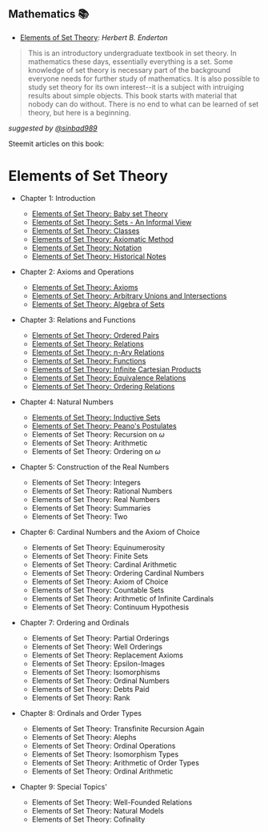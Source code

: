 ## Mathematics 📚 
- [Elements of Set Theory](https://github.com/valjen/book_collection/blob/master/Mathematics/Elements%20of%20Set%20Theory/Elements%20of%20Set%20Theory.pdf): *Herbert B. Enderton*
> This is an introductory undergraduate textbook in set theory. In mathematics these days, essentially everything is a set. Some knowledge of set theory is necessary part of the background everyone needs for further study of mathematics. It is also possible to study set theory for its own interest--it is a subject with intruiging results about simple objects. This book starts with material that nobody can do without. There is no end to what can be learned of set theory, but here is a beginning.

*suggested by [@sinbad989](https://steemit.com/@sinbad989)*

Steemit articles on this book:

# Elements of Set Theory

- Chapter 1: Introduction

  - [Elements of Set Theory: Baby set Theory](https://steemit.com/mathematics/@sinbad989/elements-of-set-theory-baby-set-theory)
  - [Elements of Set Theory: Sets - An Informal View](https://steemit.com/mathematics/@sinbad989/elements-of-set-theory-sets-an-informal-view)
  - [Elements of Set Theory: Classes](https://steemit.com/mathematics/@sinbad989/elements-of-set-theory-classes)
  - [Elements of Set Theory: Axiomatic Method](https://steemit.com/mathematics/@sinbad989/elements-of-set-theory-axiomatic-method)
  - [Elements of Set Theory: Notation](https://steemit.com/mathematics/@sinbad989/elements-of-set-theory-notation)
  - [Elements of Set Theory: Historical Notes](https://steemit.com/mathematics/@sinbad989/elements-of-set-theory-historical-notes)

- Chapter 2: Axioms and Operations
  - [Elements of Set Theory: Axioms](https://steemit.com/mathematics/@sinbad989/elements-of-set-theory-axioms)
  - [Elements of Set Theory: Arbitrary Unions and Intersections](https://steemit.com/mathematics/@sinbad989/elements-of-set-theory-arbitrary-unions-and-intersections)
  - [Elements of Set Theory: Algebra of Sets](https://steemit.com/mathematics/@sinbad989/elements-of-set-theory-algebra-of-sets)
 

- Chapter 3: Relations and Functions
  - [Elements of Set Theory: Ordered Pairs](https://steemit.com/mathematics/@sinbad989/elements-of-set-theory-ordered-pairs)
  - [Elements of Set Theory: Relations](https://steemit.com/mathematics/@sinbad989/elements-of-set-theory-relations)
  - [Elements of Set Theory: n-Ary Relations](https://steemit.com/mathematics/@sinbad989/elements-of-set-theory-n-ary-relations)
  - [Elements of Set Theory: Functions](https://steemit.com/mathematics/@sinbad989/elements-of-set-theory-functions)
  - [Elements of Set Theory: Infinite Cartesian Products](https://steemit.com/mathematics/@sinbad989/elements-of-set-theory-infinite-cartesian-products)
  - [Elements of Set Theory: Equivalence Relations](https://steemit.com/mathematics/@sinbad989/elements-of-set-theory-equivalence-relations)
  - [Elements of Set Theory: Ordering Relations](https://steemit.com/mathematics/@sinbad989/elements-of-set-theory-ordering-relations)

- Chapter 4: Natural Numbers
  - [Elements of Set Theory: Inductive Sets](https://steemit.com/mathematics/@sinbad989/elements-of-set-theory-inductive-sets)
  - [Elements of Set Theory: Peano's Postulates](https://steemit.com/mathematics/@sinbad989/elements-of-set-theory-peano-s-postulates)
  - Elements of Set Theory: Recursion on $\omega$
  - Elements of Set Theory: Arithmetic
  - Elements of Set Theory: Ordering on $\omega$ 

- Chapter 5: Construction of the Real Numbers
  - Elements of Set Theory: Integers
  - Elements of Set Theory: Rational Numbers
  - Elements of Set Theory: Real Numbers
  - Elements of Set Theory: Summaries
  - Elements of Set Theory: Two

- Chapter 6: Cardinal Numbers and the Axiom of Choice
  - Elements of Set Theory: Equinumerosity
  - Elements of Set Theory: Finite Sets
  - Elements of Set Theory: Cardinal Arithmetic
  - Elements of Set Theory: Ordering Cardinal Numbers
  - Elements of Set Theory: Axiom of Choice
  - Elements of Set Theory: Countable Sets
  - Elements of Set Theory: Arithmetic of Infinite Cardinals
  - Elements of Set Theory: Continuum Hypothesis

- Chapter 7: Ordering and Ordinals
  - Elements of Set Theory: Partial Orderings
  - Elements of Set Theory: Well Orderings
  - Elements of Set Theory: Replacement Axioms
  - Elements of Set Theory: Epsilon-Images
  - Elements of Set Theory: Isomorphisms
  - Elements of Set Theory: Ordinal Numbers
  - Elements of Set Theory: Debts Paid
  - Elements of Set Theory: Rank

- Chapter 8: Ordinals and Order Types
  - Elements of Set Theory: Transfinite Recursion Again
  - Elements of Set Theory: Alephs
  - Elements of Set Theory: Ordinal Operations
  - Elements of Set Theory: Isomorphism Types
  - Elements of Set Theory: Arithmetic of Order Types
  - Elements of Set Theory: Ordinal Arithmetic

- Chapter 9: Special Topics'
  - Elements of Set Theory: Well-Founded Relations
  - Elements of Set Theory: Natural Models
  - Elements of Set Theory: Cofinality